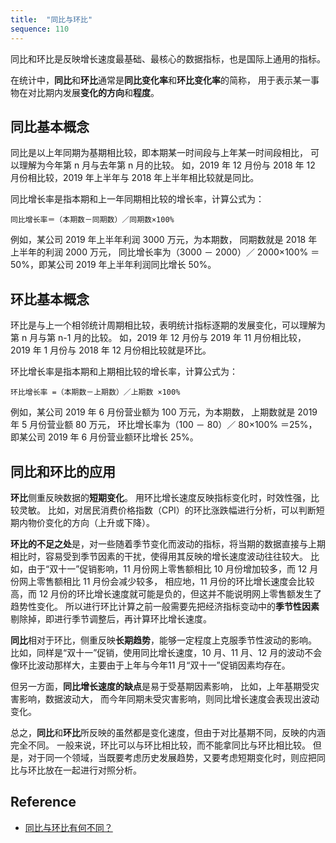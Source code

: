 ```yaml
---
title:  "同比与环比"
sequence: 110
---
```


同比和环比是反映增长速度最基础、最核心的数据指标，也是国际上通用的指标。

在统计中，**同比**和**环比**通常是**同比变化率**和**环比变化率**的简称，
用于表示某一事物在对比期内发展**变化的方向**和**程度**。

## 同比基本概念

同比是以上年同期为基期相比较，即本期某一时间段与上年某一时间段相比，
可以理解为今年第 n 月与去年第 n 月的比较。
如，2019 年 12 月份与 2018 年 12 月份相比较，2019 年上半年与 2018 年上半年相比较就是同比。

同比增长率是指本期和上一年同期相比较的增长率，计算公式为：

```text
同比增长率＝（本期数－同期数）／同期数×100%
```

例如，某公司 2019 年上半年利润 3000 万元，为本期数，
同期数就是 2018 年上半年的利润 2000 万元，
同比增长率为（3000 － 2000）／ 2000×100% ＝ 50%，即某公司 2019 年上半年利润同比增长 50%。

## 环比基本概念

环比是与上一个相邻统计周期相比较，表明统计指标逐期的发展变化，可以理解为第 n 月与第 n-1 月的比较。
如，2019 年 12 月份与 2019 年 11 月份相比较，2019 年 1 月份与 2018 年 12 月份相比较就是环比。

环比增长率是指本期和上期相比较的增长率，计算公式为：

```text
环比增长率 =（本期数－上期数）／上期数 ×100%
```

例如，某公司 2019 年 6 月份营业额为 100 万元，为本期数，
上期数就是 2019 年 5 月份营业额 80 万元，
环比增长率为（100 － 80）／ 80×100% ＝25%，即某公司 2019 年 6 月份营业额环比增长 25%。

## 同比和环比的应用

**环比**侧重反映数据的**短期变化**。
用环比增长速度反映指标变化时，时效性强，比较灵敏。
比如，对居民消费价格指数（CPI）的环比涨跌幅进行分析，可以判断短期内物价变化的方向（上升或下降）。

**环比的不足之处**是，对一些随着季节变化而波动的指标，将当期的数据直接与上期相比时，容易受到季节因素的干扰，使得用其反映的增长速度波动往往较大。
比如，由于“双十一”促销影响，11 月份网上零售额相比 10 月份增加较多，而 12 月份网上零售额相比 11 月份会减少较多，
相应地，11 月份的环比增长速度会比较高，而 12 月份的环比增长速度就可能是负的，但这并不能说明网上零售额发生了趋势性变化。
所以进行环比计算之前一般需要先把经济指标变动中的**季节性因素**剔除掉，即进行季节调整后，再计算环比增长速度。


**同比**相对于环比，侧重反映**长期趋势**，能够一定程度上克服季节性波动的影响。
比如，同样是“双十一”促销，使用同比增长速度，10 月、11 月、12 月的波动不会像环比波动那样大，主要由于上年与今年11 月“双十一”促销因素均存在。

但另一方面，**同比增长速度的缺点**是易于受基期因素影响，
比如，上年基期受灾害影响，数据波动大，
而今年同期未受灾害影响，则同比增长速度会表现出波动变化。


总之，**同比**和**环比**所反映的虽然都是变化速度，但由于对比基期不同，反映的内涵完全不同。
一般来说，环比可以与环比相比较，而不能拿同比与环比相比较。
但是，对于同一个领域，当既要考虑历史发展趋势，又要考虑短期变化时，则应把同比与环比放在一起进行对照分析。

## Reference

- [同比与环比有何不同？](http://www.stats.gov.cn/zsk/snapshoot?reference=bed28e9a90a1494cc25acc9883a05df3)
